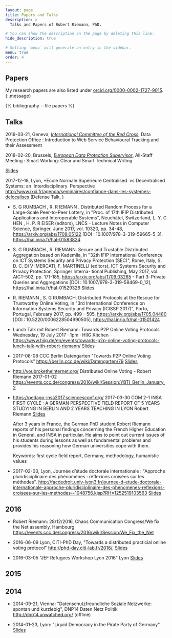 ```yaml
---
layout: page
title: Papers and Talks
description: >
  Talks and Papers of Robert Riemann, PhD.

# You can show the description on the page by deleting this line:
hide_description: true

# Setting `menu` will generate an entry in the sidebar.
menu: true
order: 4
---
```


## Papers

My research papers are also listed under [orcid.org/0000-0002-1727-9015](https://orcid.org/0000-0002-1727-9015).
{:.message}

{% bibliography --file papers %}

## Talks

2019-03-21, Geneva, *[International Committee of the Red Cross](https://www.icrc.org)*, Data Protection Office
:  Introduction to Web Service Behavioural Tracking and their Assessment

2018-02-20, Brussels, *[European Data Protection Supervisor](https://edps.europa.eu)*, All-Staff Meeting
:  Smart Working: Clear and Smart Technical Writing

  [Slides](https://slides.com/rriemann/cast-writing-edps)

2017-12-18, Lyon, *École Normale Superieure Centralised​ ​ vs​ ​ Decentralised​ ​ Systems: an​ ​ Interdisciplinary​ ​ Perspective  <http://www.ixxi.fr/agenda/seminaires/confiance-dans-les-systemes-delocalises> (Defense Talk, )

- S. G RUMBACH , R. R IEMANN . Distributed Random Process for a Large-Scale Peer-to-Peer Lottery, in "Proc.
of 17th IFIP Distributed Applications and Interoperable Systems", Neuchâtel, Switzerland, L. Y. C HEN , H.
P. R EISER (editors), LNCS - Lecture Notes in Computer Science, Springer, June 2017, vol. 10320, pp. 34-48,
https://arxiv.org/abs/1709.05122 [DOI : 10.1007/978-3-319-59665-5_3], https://hal.inria.fr/hal-01583824

- S. G RUMBACH , R. RIEMANN. Secure and Trustable Distributed Aggregation based on Kademlia, in "32th
IFIP International Conference on ICT Systems Security and Privacy Protection (SEC)", Rome, Italy, S. D. C.
DI V IMERCATI, F. MARTINELLI (editors), ICT Systems Security and Privacy Protection, Springer Interna-
tional Publishing, May 2017, vol. AICT-502, pp. 171-185, https://arxiv.org/abs/1709.03265 - Part 3: Private
Queries and Aggregations [DOI : 10.1007/978-3-319-58469-0_12], https://hal.inria.fr/hal-01529326 [Slides](http://slides.com/rriemann/p2p-evoting)

- R. RIEMANN , S. G RUMBACH. Distributed Protocols at the Rescue for Trustworthy Online Voting, in "3rd
International Conference on Information Systems Security and Privacy (ICISSP 2017)", Porto, Portugal,
February 2017, pp. 499 - 505, https://arxiv.org/abs/1705.04480 [DOI : 10.5220/0006228504990505],
https://hal.inria.fr/hal-01501424

- Lunch Talk mit Robert Riemann: Towards P2P Online Voting Protocols
Wednesday, 19 July 2017 · 1pm · HIIG Kitchen
https://www.hiig.de/en/events/towards-p2p-online-voting-protocols-lunch-talk-with-robert-riemann/ [Slides](https://people.physik.hu-berlin.de/~rriemann/publications/presentations/hiig-lunch-talk-2017-trust-online-voting.pdf)

- 2017-08-08 CCC Berlin Datengarten "Towards P2P Online Voting Protocols" <https://berlin.ccc.de/wiki/Datengarten/79> [Slides](https://people.physik.hu-berlin.de/~rriemann/publications/presentations/datengarten-79-ccc-berlin-2017-trust-online-voting-advokat.pdf)

- <http://youbroketheinternet.org/> Distributed Online Voting - Robert Riemann 2017-01-02
 <https://events.ccc.de/congress/2016/wiki/Session:YBTI_Berlin_January_2>

- <https://pedago-insa2017.sciencesconf.org/> 2017-03-30 COM 2-1 INSA FIRST CYCLE : A GERMAN PERSPECTIVE FIELD REPORT
OF 5 YEARS STUDYING IN BERLIN AND 2 YEARS TEACHING IN LYON
Robert Riemann [Slides](http://slides.com/rriemann/insa-experience)

  After 3 years in France, the German PhD student Robert Riemann reports of his personal findings concerning the French Higher Education in General, and INSA in particular. He aims to point out current issues of his students during lessons as well as fundamental problems and provides his reasoning how German universities cope with them.

  Keywords: first cycle field report, Germany, methodology, humanistic values

- 2017-02-03, Lyon, Journée d’étude doctorale internationale : "Approche pluridisciplinaire des phénomènes : réflexions croisées sur les méthodes".
<http://facdedroit.univ-lyon3.fr/journee-d-etude-doctorale-internationale-approche-pluridisciplinaire-des-phenomenes-reflexions-croisees-sur-les-methodes--1048756.kjsp?RH=1252519103563> [Slides](http://slides.com/rriemann/secret-of-online-voting)

## 2016

- Robert Riemann: 28/12/2016, Chaos Communication Congress/We fix the Net assembly, Hambourg <https://events.ccc.de/congress/2016/wiki/Session:We_Fix_the_Net>

- 2016-06-09 Lyon, CITI-PhD Day, "Towards a distributed practicial online voting protocol" <http://phd-day.citi-lab.fr/2016/>, [Slides](http://slides.com/rriemann/distributed-evoting)

- 2016-03-05 "JEF Refugees Workshop Lyon 2016" Lyon [Slides](https://slides.com/rriemann/refugees-workshop-2016)

## 2015

## 2014

- 2014-09-21, Vienna: "Datenschutzfreundliche Soziale Netzwerke: spontan und kurzlebig", DNP14 Daten Netz Politik http://dnp14.unwatched.org/ (offline)

- 2014-01-23, Lyon: "Liquid Democracy in the Pirate Party of Germany" [Slides](https://people.physik.hu-berlin.de/~rriemann/publications/presentations/Liquid-Democracy-in-the-Pirate-Party-of-Germany.pdf)
